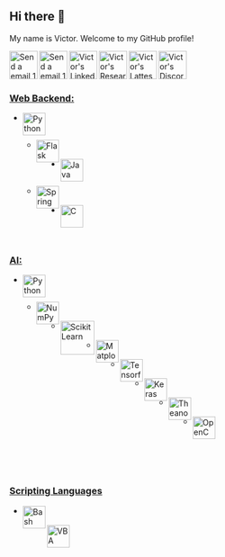 ## Hi there 👋

My name is Victor. Welcome to my GitHub profile!

<a href="mailto:victor.gimenez@ufabc.edu.br"><img align="left" alt="Send a email 1" width="50px" src="https://toppng.com/uploads/preview/email-send-icon-11549825116mekvlqcvjt.png" />
<a href="mailto:victor.gimenez@gmx.es"><img align="left" alt="Send a email 1" width="50px" src="https://toppng.com/uploads/preview/email-send-icon-11549825116mekvlqcvjt.png" />
<a href="https://www.linkedin.com/in/victor-borghi-gimenez-04466666/"><img align="left" alt="Victor's LinkedIn" width="50px" src="https://upload.wikimedia.org/wikipedia/commons/8/81/LinkedIn_icon.svg" />
<a href="https://www.researchgate.net/profile/Victor-Gimenez-3/"><img align="left" alt="Victor's ResearchGate" width="50px" src="https://upload.wikimedia.org/wikipedia/commons/5/5e/ResearchGate_icon_SVG.svg" />
<a href="http://lattes.cnpq.br/4344720857265863"><img align="left" alt="Victor's Lattes" width="50px" src="https://ufmg.br/thumbor/jKht0gK_EKiWGANsvxCB7ORa9_4=/27x0:396x247/712x474/https://ufmg.br/storage/d/4/9/9/d499bf9074133db295373575066f97e4_15622676670826_972558144.png" />
<a href="https://discord.gg/@VGimenez"><img align="left" alt="Victor's Discord" width="50px" src="https://upload.wikimedia.org/wikipedia/commons/c/c5/Discord_logo_round.svg" />

<br><br><br>

### Web Backend:
<ul>
  <li><a href="https://www.python.org/"><img align="left" title="Python" width="40px" src="https://upload.wikimedia.org/wikipedia/commons/c/c3/Python-logo-notext.svg" /></li>
    <br>
    <ul>
      <li><a href="https://flask.palletsprojects.com/en/3.0.x/"><img align="left" title="Flask" width="40px" src="https://cdn.icon-icons.com/icons2/2389/PNG/512/flask_logo_icon_145276.png" /></li>
    </ul>
  <br>
  <li><a href="https://www.java.com/"><img align="left" title="Java" width="40px" src="https://www.svgrepo.com/show/303388/java-4-logo.svg" /></li>
    <br>
    <ul>
      <li><a href="https://spring.io/"><img align="left" title="Spring" width="40px" src="https://cdn.worldvectorlogo.com/logos/spring-3.svg" /></li>
    </ul>
  <!--<li><a href="https://www.ruby-lang.org/"><img align="left" title="Ruby" width="40px" src="https://upload.wikimedia.org/wikipedia/commons/7/73/Ruby_logo.svg" /></li>-->
  <br>
  <li><img align="left" title="C" width="40px" src="https://upload.wikimedia.org/wikipedia/commons/1/18/C_Programming_Language.svg" /></li>
</ul>

<br>
<br>

### AI:
<ul>
  <li><a href="https://www.python.org/"><img align="left" title="Python" width="40px" src="https://upload.wikimedia.org/wikipedia/commons/c/c3/Python-logo-notext.svg" /></li>
  <br>
    <ul>
      <li><a href="https://numpy.org/"><img align="left" title="NumPy" width="40px" src="https://upload.wikimedia.org/wikipedia/commons/3/31/NumPy_logo_2020.svg" /></li>
      <br>
      <li><a href="https://scikit-learn.org/stable/"><img align="left" title="ScikitLearn" width="60px" src="https://upload.wikimedia.org/wikipedia/commons/0/05/Scikit_learn_logo_small.svg" /></li>
      <br>
      <li><a href="https://matplotlib.org/"><img align="left" title="Matplotlib" width="40px" src="https://upload.wikimedia.org/wikipedia/commons/0/01/Created_with_Matplotlib-logo.svg" /></li>
      <br>
      <li><a href="https://www.tensorflow.org/"><img align="left" title="Tensorflow" width="40px" src="https://upload.wikimedia.org/wikipedia/commons/2/20/Tensorflow-svgrepo-com.svg" /></li>
      <br>
      <li><a href="https://keras.io/"><img align="left" title="Keras" width="40px" src="https://upload.wikimedia.org/wikipedia/commons/a/ae/Keras_logo.svg" /></li>
      <br>
      <li><a href="http://deeplearning.net/software/theano/"><img align="left" title="Theano" width="40px" src="https://upload.wikimedia.org/wikipedia/commons/5/55/Theano_logo.svg" /></li>
      <br>
      <li><a href="https://opencv.org/"><img align="left" title="OpenCV" width="40px" src="https://upload.wikimedia.org/wikipedia/commons/3/32/OpenCV_Logo_with_text_svg_version.svg" /></li>
      <br>
    </ul>
  <br>
</ul>

<br>
<br>

### Scripting Languages
<ul>
  <li><a href="https://www.gnu.org/software/bash/"><img align="left" title="Bash" width="40px" src="https://upload.wikimedia.org/wikipedia/commons/8/82/Gnu-bash-logo.svg" /></li>
  <br>
  <img align="left" title="VBA" width="40px" src="https://en.wikipedia.org/wiki/Visual_Basic_for_Applications#/media/File:Microsoft_Visual_Basic_for_Applications_logo.svg" /></li>
</ul>






<!--
**VictorGimenez/VictorGimenez** is a ✨ _special_ ✨ repository because its `README.md` (this file) appears on your GitHub profile.

Here are some ideas to get you started:

- 🔭 I’m currently working on ...
- 🌱 I’m currently learning ...
- 👯 I’m looking to collaborate on ...
- 🤔 I’m looking for help with ...
- 💬 Ask me about ...
- 📫 How to reach me: ...
- 😄 Pronouns: ...
- ⚡ Fun fact: ...
-->
